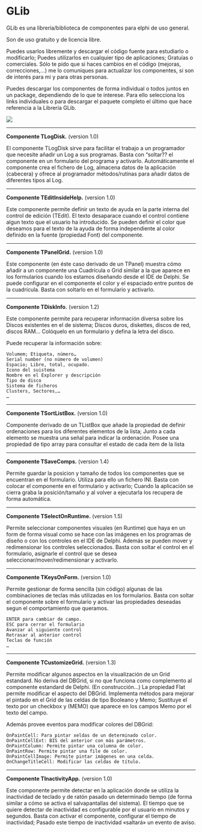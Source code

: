 # GLib
GLib es una librería/biblioteca de componentes para elphi de uso general.

Son de uso gratuito y de licencia libre.

Puedes usarlos libremente y descargar el código fuente para estudiarlo o modificarlo; Puedes utilizarlos en cualquier tipo de aplicaciones; Gratuías o comerciales. Sólo te pido que si haces cambios en el código (mejoras, correcciones,…) me lo comuniques para actualizar los componentes, si son de interés para mi y para otras personas.

Puedes descargar los componentes de forma individual o todos juntos en un package, dependiendo de lo que te interese. Para ello selecciona los links individuales o para descargar el paquete completo el último que hace referencia a la Librería GLib.

<img src="https://neftali.clubdelphi.com/images/gLibComponents.bmp">

_________________________________________
__Componente TLogDisk.__
(version 1.0)

El componente TLogDisk sirve para facilitar el trabajo a un programador que necesite añadir un Log a sus programas. Basta con “soltar?? el componente en un formulario del programa y activarlo. Automáticamente el componente crea el fichero de Log, almacena datos de la aplicación (cabecera) y ofrece al programador métodos/rutinas para añadir datos de diferentes tipos al Log.

_________________________________________
__Componente TEditInsideHelp.__
(version 1.0)

Este componente permite definir un texto de ayuda en la parte interna del control de edición (TEdit). El texto desaparace cuando el control contiene algun texto que el usuario ha introducido. Se pueden definir el color que deseamos para el texto de la ayuda de forma independiente al color definido en la fuente (propiedad Font) del componente.

_________________________________________
__Componente TPanelGrid.__
(version 1.0)

Este componente (en éste caso derivado de un TPanel) muestra cómo añadir a un componente una Cuadrícula o Grid similar a la que aparece en los formularios cuando los estamos diseñando desde el IDE de Delphi.
Se puede configurar en el componente el color y el espaciado entre puntos de la cuadrícula.
Basta con soltarlo en el formulario y activarlo.


_________________________________________
__Componente TDiskInfo.__
(version 1.2)

Este componente permite para recuperar información diversa sobre los Discos existentes en el de sistema; Discos duros, diskettes, discos de red, discos RAM… Colóquelo en un formulario y defina la letra del disco.

Puede recuperar la información sobre:

    Volumem; Etiqueta, número…
    Serial number (no número de volumen)
    Espacio; Libre, total, ocupado.
    Icono del suistema
    Nombre en el Explorer y descripción
    Tipo de disco
    Sistema de ficheros
    Clusters, Sectores,…
    …


_________________________________________
__Componente TSortListBox.__
(version 1.0)

Componente derivado de un TListBox que añade la propiedad de definir ordenaciones para los diferentes elementos de la lista; Junto a cada elemento se muestra una señal para indicar la ordenación. Posee una propiedad de tipo array para consultar el estado de cada item de la lista


_________________________________________
__Componente TSaveComps.__
(version 1.4)

Permite guardar la posicion y tamaño de todos los componentes que se encuentran en el formulario. Utiliza para ello un fichero INI.
Basta con colocar el componente en el formulario y activarlo; Cuando la aplicación se cierra graba la posición/tamaño y al volver a ejecutarla los recupera de forma automática.


_________________________________________
__Componente TSelectOnRuntime.__
(version 1.5)

Permite seleccionar componentes visuales (en Runtime) que haya en un form de forma visual como se hace con las imágenes en los programas de diseño o con los controles en el IDE de Delphi.
Además se pueden mover y redimensionar los controles seleccionados. Basta con soltar el control en el formulario, asignarle el control que se desea seleccionar/mover/redimensionar y activarlo.

_________________________________________
__Componente TKeysOnForm.__
(version 1.0)

Permite gestionar de forma sencilla (sin código) algunas de las combinaciones de teclas más utilizadas en los formularios. Basta con soltar el componente sobre el formulario y activar las propiedades deseadas segun el comportamiento que queramos.

    ENTER para cambiar de campo.
    ESC para cerrar el formulario
    Avanzar al siguiente control
    Retrasar al anterior control
    Teclas de función
    …


_________________________________________
__Componente TCustomizeGrid.__
(version 1.3)

Permite modificar algunos aspectos en la visualización de un Grid estandard.
No deriva del DBGrid, si no que funciona como complemento al componente estandard de Delphi. (En construcción…)
La propiedad Flat permite modificar el aspecto del DBGrid.
Implementa métodos para mejorar el pintado en el Grid de las celdas de tipo Booleano y Memo;
Sustituye el texto por un checkbox y (MEMO) que aparece en los campos Memo por el texto del campo.

Además provee eventos para modificar colores del DBGrid:

    OnPaintCell: Para pintar xeldas de un determinado color.
    OnPaintCellExt: BIS del anterior con más parámetros.
    OnPaintColumn: Permite pintar una columna de color.
    OnPaintRow: Permite pintar una file de color.
    OnPaintCellImage: Permite pintar imágenes en una celda.
    OnChangeTitleCell: Modificar las celdas de título.


_________________________________________
__Componente TInactivityApp.__
(version 1.0)

Este componente permite detectar en la aplicación donde se utiliza la inactividad de teclado y de ratón pasado un determinado tiempo (de forma similar a cómo se activa el salvapantallas del sistema).
El tiempo que se quiere detectar de inactividad es configurable por el usuario en minutos y segundos. Basta con activar el componente, configurar el tiempo de inactividad; Pasado este tiempo de inactividad «saltará» un evento de aviso.



